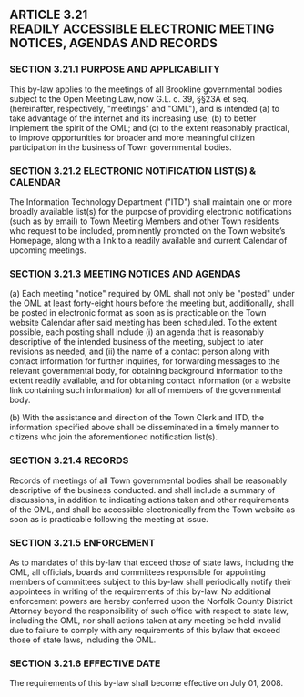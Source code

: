 ## ARTICLE 3.21<br/>READILY ACCESSIBLE ELECTRONIC MEETING NOTICES, AGENDAS AND RECORDS

### SECTION 3.21.1 PURPOSE AND APPLICABILITY

This by-law applies to the meetings of all Brookline governmental
bodies subject to the Open Meeting Law, now G.L. c. 39, §§23A et seq.
(hereinafter, respectively, "meetings" and "OML"), and is intended (a)
to take advantage of the internet and its increasing use; (b) to
better implement the spirit of the OML; and (c) to the extent
reasonably practical, to improve opportunities for broader and more
meaningful citizen participation in the business of Town governmental
bodies.

### SECTION 3.21.2 ELECTRONIC NOTIFICATION LIST(S) & CALENDAR

The Information Technology Department ("ITD") shall maintain one or
more broadly available list(s) for the purpose of providing electronic
notifications (such as by email) to Town Meeting Members and other
Town residents who request to be included, prominently promoted on the
Town website’s Homepage, along with a link to a readily available and
current Calendar of upcoming meetings.

### SECTION 3.21.3 MEETING NOTICES AND AGENDAS

(a) Each meeting "notice" required by OML shall not only be "posted"
under the OML at least forty-eight hours before the meeting but,
additionally, shall be posted in electronic format as soon as is
practicable on the Town website Calendar after said meeting has been
scheduled. To the extent possible, each posting shall include (i) an
agenda that is reasonably descriptive of the intended business of the
meeting, subject to later revisions as needed, and (ii) the name of a
contact person along with contact information for further inquiries, for
forwarding messages to the relevant governmental body, for obtaining
background information to the extent readily available, and for
obtaining contact information (or a website link containing such
information) for all of members of the governmental body.

(b) With the assistance and direction of the Town Clerk and ITD, the
information specified above shall be disseminated in a timely manner to
citizens who join the aforementioned notification list(s).

### SECTION 3.21.4 RECORDS

Records of meetings of all Town governmental bodies shall be
reasonably descriptive of the business conducted. and shall include a
summary of discussions, in addition to indicating actions taken and
other requirements of the OML, and shall be accessible electronically
from the Town website as soon as is practicable following the meeting
at issue.

### SECTION 3.21.5 ENFORCEMENT

As to mandates of this by-law that exceed those of state laws,
including the OML, all officials, boards and committees responsible
for appointing members of committees subject to this by-law shall
periodically notify their appointees in writing of the requirements of
this by-law. No additional enforcement powers are hereby conferred
upon the Norfolk County District Attorney beyond the responsibility of
such office with respect to state law, including the OML, nor shall
actions taken at any meeting be held invalid due to failure to comply
with any requirements of this bylaw that exceed those of state laws,
including the OML.

### SECTION 3.21.6 EFFECTIVE DATE

The requirements of this by-law shall become effective on July 01,
2008.
